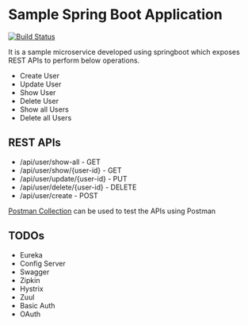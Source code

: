 # Sample Spring Boot Application

[![Build Status](https://travis-ci.com/vasanthpandian/spring-boot-demo.svg?branch=master)](https://travis-ci.com/vasanthpandian/spring-boot-demo)

It is a sample microservice developed using springboot which exposes REST APIs to perform below operations.
- Create User
- Update User
- Show User
- Delete User
- Show all Users
- Delete all Users

## REST APIs
- /api/user/show-all - GET
- /api/user/show/{user-id} - GET
- /api/user/update/{user-id} - PUT
- /api/user/delete/{user-id} - DELETE
- /api/user/create - POST

[Postman Collection](/user-service.postman_collection.json) can be used to test the APIs using Postman

## TODOs
- Eureka
- Config Server
- Swagger
- Zipkin
- Hystrix
- Zuul
- Basic Auth
- OAuth


